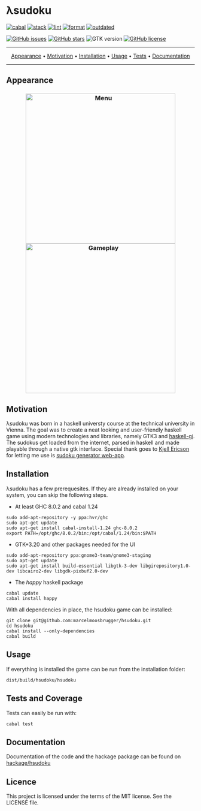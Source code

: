 # λsudoku

[![cabal](https://github.com/haskell-game-archives/hsudoku/workflows/cabal/badge.svg)](https://github.com/haskell-game-archives/hsudoku/actions?query=workflow%3Acabal)
[![stack](https://github.com/haskell-game-archives/hsudoku/workflows/stack/badge.svg)](https://github.com/haskell-game-archives/hsudoku/actions?query=workflow%3Astack)
[![lint](https://github.com/haskell-game-archives/hsudoku/workflows/lint/badge.svg)](https://github.com/haskell-game-archives/hsudoku/actions?query=workflow%3Alint)
[![format](https://github.com/haskell-game-archives/hsudoku/workflows/format/badge.svg)](https://github.com/haskell-game-archives/hsudoku/actions?query=workflow%3Aformat)
[![outdated](https://github.com/haskell-game-archives/hsudoku/workflows/outdated/badge.svg)](https://github.com/haskell-game-archives/hsudoku/actions?query=workflow%3Aoutdated)

[![GitHub issues](https://img.shields.io/github/issues/mmsbrggr/hsudoku.svg)](https://github.com/mmsbrggr/hsudoku/issues)
[![GitHub stars](https://img.shields.io/github/stars/mmsbrggr/hsudoku.svg)](https://github.com/mmsbrggr/hsudoku/stargazers)
![GTK version](https://img.shields.io/badge/GTK-3.20-blue.svg)
[![GitHub license](https://img.shields.io/badge/license-MIT-blue.svg)](https://raw.githubusercontent.com/mmsbrggr/hsudoku/master/LICENSE)

-------
<p align="center">
    <a href="#appearance">Appearance</a> &bull;
    <a href="#motivation">Motivation</a> &bull;
    <a href="#installation">Installation</a> &bull;
    <a href="#installation">Usage</a> &bull;
    <a href="#tests-and-coverage">Tests</a> &bull;
    <a href="#documentation">Documentation</a>
</p>

-------

## Appearance

<h3 align="center">
  <img width="400px" src="gui/menu.png" alt="Menu" />
  <img width="400px" src="gui/play.gif" alt="Gameplay" />
</h3>

## Motivation

λsudoku was born in a haskell universty course at the technical university in Vienna.
The goal was to create a neat looking and user-friendly haskell game using modern technologies and libraries, namely GTK3 and [haskell-gi](https://github.com/haskell-gi/haskell-gi).
The sudokus get loaded from the internet, parsed in haskell and made playable through a native gtk interface.
Special thank goes to [Kjell Ericson](https://kjell.haxx.se/sudoku/) for letting me use is [sudoku generator web-app](https://kjell.haxx.se/sudoku/).

## Installation

λsudoku has a few prerequesites. If they are already installed on your system, you can skip the following steps.
- At least GHC 8.0.2 and cabal 1.24

```
sudo add-apt-repository -y ppa:hvr/ghc
sudo apt-get update
sudo apt-get install cabal-install-1.24 ghc-8.0.2
export PATH=/opt/ghc/8.0.2/bin:/opt/cabal/1.24/bin:$PATH
```

- GTK+3.20 and other packages needed for the UI

```
sudo add-apt-repository ppa:gnome3-team/gnome3-staging
sudo apt-get update
sudo apt-get install build-essential libgtk-3-dev libgirepository1.0-dev libcairo2-dev libgdk-pixbuf2.0-dev
```

- The *happy* haskell package

```
cabal update
cabal install happy
```

With all dependencies in place, the hsudoku game can be installed:

```
git clone git@github.com:marcelmoosbrugger/hsudoku.git
cd hsudoku
cabal install --only-dependencies
cabal build
```

## Usage

If everything is installed the game can be run from the installation folder:

```
dist/build/hsudoku/hsudoku
```

## Tests and Coverage

Tests can easily be run with:

```
cabal test
```

## Documentation

Documentation of the code and the hackage package can be found on [hackage/hsudoku](https://hackage.haskell.org/package/hsudoku)

## Licence

This project is licensed under the terms of the MIT license. See the LICENSE file.

